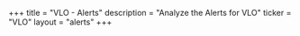 +++
title = "VLO - Alerts"
description = "Analyze the Alerts for VLO"
ticker = "VLO"
layout = "alerts"
+++

